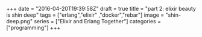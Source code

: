 +++
date = "2016-04-20T19:39:58Z"
draft = true
title = "part 2: elixir beauty is shin deep"
tags = ["erlang","elixir" ,"docker","rebar"] 
image = "shin-deep.png"
series = ["Elixir and Erlang Together"]
categories = ["programming"]
+++

